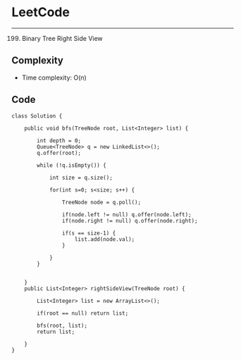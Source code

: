 [//]: # (# Intuition)
<!-- Describe your first thoughts on how to solve this problem. -->


# LeetCode
___
199. Binary Tree Right Side View

[//]: # (## Approach)

[//]: # (<!-- Describe your approach to solving the problem. -->)


## Complexity

- Time complexity: O(n)

[//]: # (<!-- Add your time complexity here, e.g. $$O&#40;n&#41;$$ -->)

[//]: # ()
[//]: # ([//]: # &#40;- Space complexity:&#41;)
[//]: # (<!-- Add your space complexity here, e.g. $$O&#40;n&#41;$$ -->)

## Code
```
class Solution {

    public void bfs(TreeNode root, List<Integer> list) {

        int depth = 0;
        Queue<TreeNode> q = new LinkedList<>();
        q.offer(root);

        while (!q.isEmpty()) {

            int size = q.size();

            for(int s=0; s<size; s++) {

                TreeNode node = q.poll();

                if(node.left != null) q.offer(node.left);
                if(node.right != null) q.offer(node.right);

                if(s == size-1) {
                    list.add(node.val);
                }

            }
        }


    }
    public List<Integer> rightSideView(TreeNode root) {
        
        List<Integer> list = new ArrayList<>();

        if(root == null) return list;

        bfs(root, list);
        return list;

    }
}
```